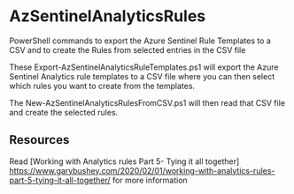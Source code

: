 # AzSentinelAnalyticsRules

PowerShell commands to export the Azure Sentinel Rule Templates to a CSV and to create the Rules from selected entries in the CSV file

These Export-AzSentinelAnalyticsRuleTemplates.ps1 will export the Azure Sentinel Analytics rule templates to a CSV file where you can then select which rules you want to create from the templates.

The New-AzSentinelAnalyticsRulesFromCSV.ps1 will then read that CSV file and create the selected rules.

## Resources

Read  [Working with Analytics rules Part 5- Tying it all together] <https://www.garybushey.com/2020/02/01/working-with-analytics-rules-part-5-tying-it-all-together/> for more information
